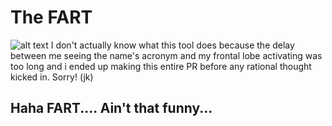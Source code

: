 # The FART
![alt text]([https://github.com/adam-p/markdown-here/raw/master/src/common/images/icon48.png](https://github.com/hyfehnated/ForgeAutoRenamingTool/blob/f9615134bf1123cff51fc029669affca9f3c0a88/logo.png) "Logo Title Text 1")
I don't actually know what this tool does because the delay between me seeing the name's acronym and my frontal lobe activating was too long and i ended up making this entire PR before any rational thought kicked in. Sorry! (jk)

## Haha FART.... Ain't that funny...
